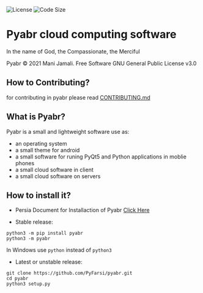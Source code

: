 <img src="https://img.shields.io/github/license/PyFarsi/pyabr?style=flat-square" alt="License"/>
<img src="https://img.shields.io/github/languages/code-size/PyFarsi/pyabr?style=flat-square" alt="Code Size"/>

# Pyabr cloud computing software

In the name of God, the Compassionate, the Merciful

Pyabr &copy; 2021 Mani Jamali. Free Software GNU General Public License v3.0

## How to Contributing?
for contributing in pyabr please read [CONTRIBUTING.md](/CONTRIBUTING.md)

## What is Pyabr?

Pyabr is a small and lightweight software use as:

- an operating system
- a small theme for android
- a small software for runing PyQt5 and Python applications in moblie phones
- a small cloud software in client
- a small cloud software on servers

## How to install it?

- Persia Document for Installaction of Pyabr [Click Here](https://vrgl.ir/PJcx1)

- Stable release:

```shell script
python3 -m pip install pyabr
python3 -m pyabr
```

In Windows use `python` instead of `python3`

- Latest or unstable release:

```shell script
git clone https://github.com/PyFarsi/pyabr.git
cd pyabr
python3 setup.py
```